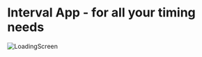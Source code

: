 # Interval App - for all your timing needs



<img src="Interval-app/src/assets/Interval.png" alt="LoadingScreen" />